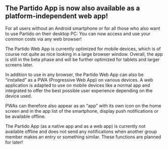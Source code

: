 ## The Partido App is now also available as a platform-independent web app!

For all users without an Android smartphone or for all those who also want to use Partido on their desktop PC: You can now access and use your common costs via any web browser!

The Partido Web App is currently optimized for mobile devices, which is of course not quite as nice looking in a large browser window. Overall, the app is still in the beta phase and will be further optimized for tablets and larger screens later.

In addition to use in any browser, the Partido Web App can also be “installed” as a PWA (Progressive Web App) on various devices. A web application is adapted to use on mobile devices like a normal app and integrated to offer the best possible user experience depending on the device used.

PWAs can therefore also appear as an “app” with its own icon on the home screen and in the app list of the smartphone, display push notifications or be available offline.

The Partido App (as a native app and as a web app) is currently not available offline and does not send any notifications when another group member makes an entry or something similar. These functions are planned for later!
